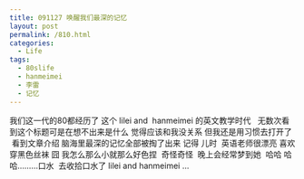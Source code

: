 ```yaml
---
title: 091127 唤醒我们最深的记忆
layout: post
permalink: /810.html
categories:
  - Life
tags:
  - 80slife
  - hanmeimei
  - 李雷
  - 记忆
---
```

 我们这一代的80都经历了 这个 lilei and  hanmeimei 的英文教学时代   无数次看到这个标题可是在想不出来是什么 觉得应该和我没关系 但我还是用习惯去打开了  看到文章介绍 脑海里最深的记忆全部被掏了出来 记得 儿时  英语老师很漂亮 喜欢穿黑色丝袜 囧 我怎么那么小就那么好色捏  奇怪奇怪  晚上会经常梦到她  哈哈 哈哈&#8230;&#8230;&#8230;口水  去收拾口水了 lilei and hanmeimei &#8230;